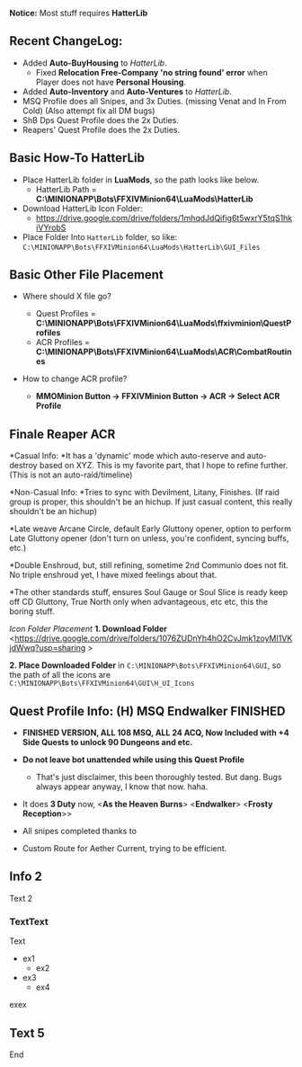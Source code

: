 **Notice:** Most stuff requires **HatterLib**

## Recent ChangeLog:
* Added **Auto-BuyHousing** to *HatterLib*.
  * Fixed **Relocation Free-Company 'no string found' error** when Player does not have **Personal Housing**.
* Added **Auto-Inventory** and **Auto-Ventures** to *HatterLib*.
* MSQ Profile does all Snipes, and 3x Duties. (missing Venat and In From Cold) (Also attempt fix all DM bugs)
* ShB Dps Quest Profile does the 2x Duties.
* Reapers' Quest Profile does the 2x Duties.


## Basic How-To HatterLib
* Place HatterLib folder in **LuaMods**, so the path looks like below.
  * HatterLib Path = **C:\MINIONAPP\Bots\FFXIVMinion64\LuaMods\HatterLib**
* Download HatterLib Icon Folder:
  * <https://drive.google.com/drive/folders/1mhqdJdQifig6t5wxrY5tqS1hkiVYrobS>
* Place Folder Into `HatterLib` folder, so like: `C:\MINIONAPP\Bots\FFXIVMinion64\LuaMods\HatterLib\GUI_Files`



## Basic Other File Placement
* Where should X file go?
  * Quest Profiles =  **C:\MINIONAPP\Bots\FFXIVMinion64\LuaMods\ffxivminion\QuestProfiles**
  * ACR Profiles = **C:\MINIONAPP\Bots\FFXIVMinion64\LuaMods\ACR\CombatRoutines**

* How to change ACR profile?
  * **MMOMinion Button -> FFXIVMinion Button -> ACR -> Select ACR Profile**

## Finale Reaper ACR

*Casual Info:
 *It has a 'dynamic' mode which  auto-reserve and auto-destroy based on XYZ. This is my favorite part, that I hope to refine further. (This is not an auto-raid/timeline)

*Non-Casual Info:
 *Tries to sync with Devilment, Litany, Finishes. (If raid group is proper, this shouldn't be an hichup. If just casual content, this really shouldn't be an hichup)

 *Late weave Arcane Circle,  default Early Gluttony opener, option to perform Late Gluttony opener (don't turn on unless, you're confident, syncing buffs, etc.)

 *Double Enshroud, but, still refining, sometime 2nd Communio does not fit.   No triple enshroud yet, I have mixed feelings about that.

 *The other standards stuff, ensures Soul Gauge or Soul Slice is ready keep off CD Gluttony, True North only when advantageous, etc etc, this the boring stuff.

_Icon Folder Placement_
 **1.  Download Folder**
<https://drive.google.com/drive/folders/1076ZUDnYh4hO2CvJmk1zoyMI1VKjdWwq?usp=sharing > 

**2. Place Downloaded Folder** 
in `C:\MINIONAPP\Bots\FFXIVMinion64\GUI`,   so the path of all the icons are   `C:\MINIONAPP\Bots\FFXIVMinion64\GUI\H_UI_Icons`



## Quest Profile Info: (H) MSQ Endwalker FINISHED
* **FINISHED VERSION,    ALL 108 MSQ,   ALL 24 ACQ,  Now Included with +4 Side Quests to unlock 90 Dungeons and etc.**

* **Do not leave bot unattended while using this Quest Profile**
  * That's just disclaimer, this been thoroughly tested. But dang. Bugs always appear anyway, I know that now. haha.

* It does **3 Duty** now, <**As the Heaven Burns**> <**Endwalker**> <**Frosty Reception**>>

* All snipes completed thanks to <HereToPlay>

* Custom Route for Aether Current, trying to be efficient.




## Info 2

Text 2

### TextText

Text

* ex1
  * ex2
* ex3
  * ex4

exex

## Text 5

End
